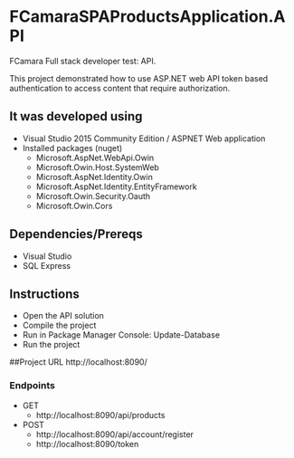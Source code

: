 # FCamaraSPAProductsApplication.API
FCamara Full stack developer test: API.

This project demonstrated how to use ASP.NET web API token based authentication to access content that require authorization.

## It was developed using
  - Visual Studio 2015 Community Edition / ASPNET Web application
  - Installed packages (nuget)
    - Microsoft.AspNet.WebApi.Owin
    - Microsoft.Owin.Host.SystemWeb
    - Microsoft.AspNet.Identity.Owin
    - Microsoft.AspNet.Identity.EntityFramework
    - Microsoft.Owin.Security.Oauth
    - Microsoft.Owin.Cors
		
## Dependencies/Prereqs
  - Visual Studio
  - SQL Express

## Instructions
  - Open the API solution
  - Compile the project
  - Run in Package Manager Console: Update-Database
  - Run the project

##Project URL
http://localhost:8090/
		
### Endpoints
  - GET
    - http://localhost:8090/api/products
  - POST
    - http://localhost:8090/api/account/register
    - http://localhost:8090/token
